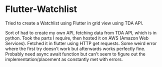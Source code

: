 # Flutter-Watchlist
Tried to create a Watchlist using Flutter in grid view using TDA API.

Sort of had to create my own API, fetching data from TDA API, which is in python. Took the parts I require, then hosted it on AWS (Amazon Web Services). Fetched it in flutter using HTTP get requests. Some weird error where the first try doesn't work but afterwards works perfectly fine. Probably need async await function but can't seem to figure out the implementation/placement as constantly met with errors. 
